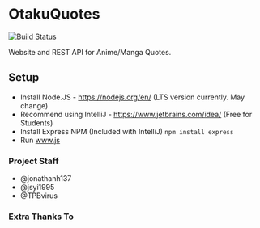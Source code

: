 # OtakuQuotes
[![Build Status](https://travis-ci.org/xNinjaKittyx/OtakuQuotes.svg?branch=master)](https://travis-ci.org/xNinjaKittyx/OtakuQuotes)


Website and REST API for Anime/Manga Quotes.




## Setup

- Install Node.JS - https://nodejs.org/en/ (LTS version currently. May change)
- Recommend using IntelliJ - https://www.jetbrains.com/idea/ (Free for Students)
- Install Express NPM (Included with IntelliJ) `npm install express`
- Run www.js


### Project Staff

- @jonathanh137
- @jsyi1995
- @TPBvirus

### Extra Thanks To 
